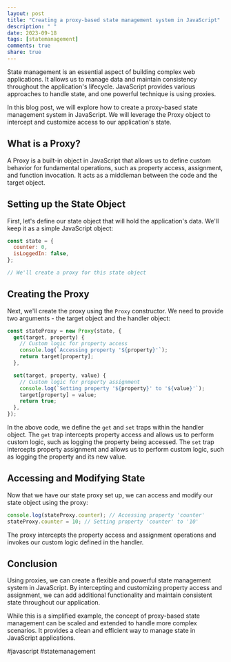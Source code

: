 ```yaml
---
layout: post
title: "Creating a proxy-based state management system in JavaScript"
description: " "
date: 2023-09-18
tags: [statemanagement]
comments: true
share: true
---
```


State management is an essential aspect of building complex web applications. It allows us to manage data and maintain consistency throughout the application's lifecycle. JavaScript provides various approaches to handle state, and one powerful technique is using proxies.

In this blog post, we will explore how to create a proxy-based state management system in JavaScript. We will leverage the Proxy object to intercept and customize access to our application's state.

## What is a Proxy?

A Proxy is a built-in object in JavaScript that allows us to define custom behavior for fundamental operations, such as property access, assignment, and function invocation. It acts as a middleman between the code and the target object.

## Setting up the State Object

First, let's define our state object that will hold the application's data. We'll keep it as a simple JavaScript object:

```javascript
const state = {
  counter: 0,
  isLoggedIn: false,
};

// We'll create a proxy for this state object
```

## Creating the Proxy

Next, we'll create the proxy using the `Proxy` constructor. We need to provide two arguments - the target object and the handler object:

```javascript
const stateProxy = new Proxy(state, {
  get(target, property) {
    // Custom logic for property access
    console.log(`Accessing property '${property}'`);
    return target[property];
  },

  set(target, property, value) {
    // Custom logic for property assignment
    console.log(`Setting property '${property}' to '${value}'`);
    target[property] = value;
    return true;
  },
});
```

In the above code, we define the `get` and `set` traps within the handler object. The `get` trap intercepts property access and allows us to perform custom logic, such as logging the property being accessed. The `set` trap intercepts property assignment and allows us to perform custom logic, such as logging the property and its new value.

## Accessing and Modifying State

Now that we have our state proxy set up, we can access and modify our state object using the proxy:

```javascript
console.log(stateProxy.counter); // Accessing property 'counter'
stateProxy.counter = 10; // Setting property 'counter' to '10'
```

The proxy intercepts the property access and assignment operations and invokes our custom logic defined in the handler.

## Conclusion

Using proxies, we can create a flexible and powerful state management system in JavaScript. By intercepting and customizing property access and assignment, we can add additional functionality and maintain consistent state throughout our application.

While this is a simplified example, the concept of proxy-based state management can be scaled and extended to handle more complex scenarios. It provides a clean and efficient way to manage state in JavaScript applications.

#javascript #statemanagement